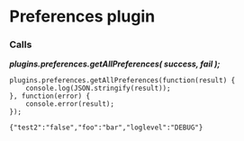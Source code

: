 # Preferences plugin

### Calls

**_plugins.preferences.getAllPreferences( success, fail );_**
```
plugins.preferences.getAllPreferences(function(result) { 
	console.log(JSON.stringify(result));
}, function(error) { 
	console.error(result); 
});

{"test2":"false","foo":"bar","loglevel":"DEBUG"}
```
